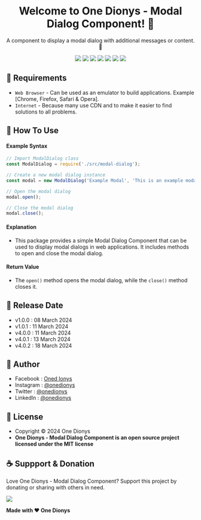<h1 align="center">Welcome to One Dionys - Modal Dialog Component! 👋 </h1>

<p align="center">A component to display a modal dialog with additional messages or content. 💖 </p>

<p align="center">
<img src="https://img.shields.io/github/contributors/onedionys/onedionys-modal-dialog-component?style=flat-square">
<img src="https://img.shields.io/github/issues/onedionys/onedionys-modal-dialog-component?style=flat-square">
<img src="https://img.shields.io/github/stars/onedionys/onedionys-modal-dialog-component?style=flat-square"> 
<img src="https://img.shields.io/github/forks/onedionys/onedionys-modal-dialog-component?style=flat-square">
<img src="https://img.shields.io/github/last-commit/onedionys/onedionys-modal-dialog-component.svg?style=flat-square">
<img src="https://img.shields.io/github/languages/code-size/onedionys/onedionys-modal-dialog-component?style=flat-square">
<img src="https://img.shields.io/github/license/onedionys/onedionys-modal-dialog-component?style=flat-square">
</p>

## 💾 Requirements

* `Web Browser` - Can be used as an emulator to build applications. Example [Chrome, Firefox, Safari & Opera].
* `Internet` - Because many use CDN and to make it easier to find solutions to all problems.

## 🎯 How To Use

#### Example Syntax

```javascript
// Import ModalDialog class
const ModalDialog = require('./src/modal-dialog');

// Create a new modal dialog instance
const modal = new ModalDialog('Example Modal', 'This is an example modal');

// Open the modal dialog
modal.open();

// Close the modal dialog
modal.close();
```

#### Explanation

* This package provides a simple Modal Dialog Component that can be used to display modal dialogs in web applications. It includes methods to open and close the modal dialog.

#### Return Value

* The `open()` method opens the modal dialog, while the `close()` method closes it.

## 📆 Release Date

* v1.0.0 : 08 March 2024
* v1.0.1 : 11 March 2024
* v4.0.0 : 11 March 2024
* v4.0.1 : 13 March 2024
* v4.0.2 : 18 March 2024

## 🧑 Author

* Facebook : <a href="https://www.facebook.com/theonedionys"> Oned Ionys</a>
* Instagram : <a href="https://www.instagram.com/onedionys/"> @onedionys</a>
* Twitter : <a href="https://twitter.com/onedionys"> @onedionys</a>
* LinkedIn :  <a href="https://www.linkedin.com/in/onedionys/"> @onedionys</a>

## 📝 License

* Copyright © 2024 One Dionys
* **One Dionys - Modal Dialog Component is an open source project licensed under the MIT license**

## ☕️ Suppport & Donation

Love One Dionys - Modal Dialog Component? Support this project by donating or sharing with others in need.

<a href="https://www.buymeacoffee.com/onedionys"><img src="https://img.shields.io/badge/Buy_Me_A_Coffee-FFDD00?style=for-the-badge&logo=buy-me-a-coffee&logoColor=black"/> </a>

**Made with ❤️ One Dionys**
